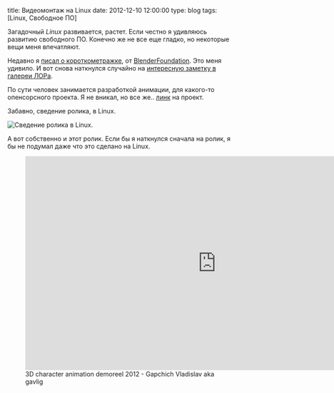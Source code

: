 title: Видеомонтаж на Linux
date: 2012-12-10 12:00:00
type: blog
tags: [Linux, Свободное ПО]

Загадочный *Linux* развивается, растет. Если честно я удивляюсь развитию свободного ПО. Конечно же не все еще гладко, но некоторые вещи меня впечатляют. 

Недавно я [писал о короткометражке](/blog/free-soft-make-movie/), от [BlenderFoundation](http://www.blender.org/blenderorg/blender-foundation/). Это меня удивило. И вот снова наткнулся случайно на [интересную заметку в галереи ЛОРа](http://www.linux.org.ru/gallery/screenshots/8528151).

По сути человек занимается разработкой анимации, для какого-то опенсорсного проекта. Я не вникал, но все же.. [линк](http://www.unvanquished.net/) на проект.

Забавно, сведение ролика, в Linux.

![Сведение ролика в Linux.](http://macgera.s3.amazonaws.com/old-media/files/8528151.png)

А вот собственно и этот ролик. Если бы я наткнулся сначала на ролик, я бы не подумал даже что это сделано на Linux. 

<figure>
    <div class="if"><iframe width="853" height="480" src="http://www.youtube.com/embed/k-J0W8t2rfI" frameborder="0" allowfullscreen></iframe></div>
    <figcaption>3D character animation demoreel 2012 - Gapchich Vladislav aka gavlig</figcaption>
</figure>
